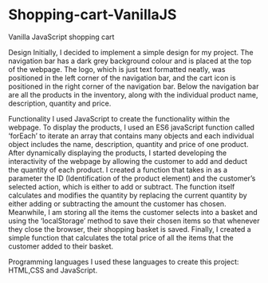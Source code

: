 # Shopping-cart-VanillaJS

Vanilla JavaScript shopping cart 

Design 
Initially, I decided to implement a simple design for my project. The navigation bar has a dark grey background colour and is placed at the top of the webpage. The logo, which is just text formatted neatly, was positioned in the left corner of the navigation bar, and the cart icon is positioned in the right corner of the navigation bar. Below the navigation bar are all the products in the inventory, along with the individual product name, description, quantity and price.  

Functionality 
I used JavaScript to create the functionality within the webpage. To display the products, I used an ES6 javaScript function called ‘forEach’ to iterate an array that contains many objects and each individual object includes the name, description, quantity and price of one product. After dynamically displaying the products, I started developing the interactivity of the webpage by allowing the customer to add and deduct the quantity of each product. I created a function that takes in as a parameter the ID (Identification of the product element) and the customer’s selected action, which is either to add or subtract. The function itself calculates and modifies the quantity by replacing the current quantity by either adding or subtracting the amount the customer has chosen. Meanwhile, I am storing all the items the customer selects into a basket and using the ‘localStorage’ method to save their chosen items so that whenever they close the browser, their shopping basket is saved. Finally, I created a simple function that calculates the total price of all the items that the customer added to their basket.  

Programming languages
I used these languages to create this project: HTML,CSS and JavaScript. 
